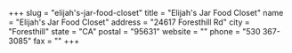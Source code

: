 +++
slug = "elijah's-jar-food-closet"
title = "Elijah's Jar Food Closet"
name = "Elijah's Jar Food Closet"
address = "24617 Foresthill Rd"
city = "Foresthill"
state = "CA"
postal = "95631"
website = ""
phone = "530 367-3085"
fax = ""
+++
